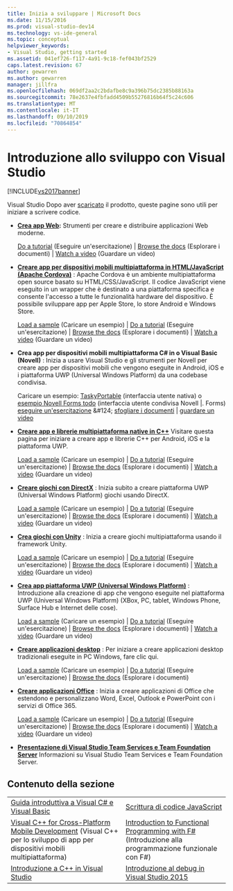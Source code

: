 ```yaml
---
title: Inizia a sviluppare | Microsoft Docs
ms.date: 11/15/2016
ms.prod: visual-studio-dev14
ms.technology: vs-ide-general
ms.topic: conceptual
helpviewer_keywords:
- Visual Studio, getting started
ms.assetid: 041ef726-f117-4a91-9c18-fef043bf2529
caps.latest.revision: 67
author: gewarren
ms.author: gewarren
manager: jillfra
ms.openlocfilehash: 069df2aa2c2bdafbe8c9a396b75dc2385b88163a
ms.sourcegitcommit: 78e2637e4fbfadd4509b55276816b64f5c24c606
ms.translationtype: MT
ms.contentlocale: it-IT
ms.lasthandoff: 09/10/2019
ms.locfileid: "70864854"
---
```

# <a name="get-started-developing-with-visual-studio"></a>Introduzione allo sviluppo con Visual Studio
[!INCLUDE[vs2017banner](../includes/vs2017banner.md)]

Visual Studio Dopo aver [scaricato](http://www.visualstudio.com/community) il prodotto, queste pagine sono utili per iniziare a scrivere codice.

- **[Crea app Web](https://www.visualstudio.com/features/modern-web-tooling-vs):** Strumenti per creare e distribuire applicazioni Web moderne.

     [Do a tutorial](https://docs.asp.net/en/latest/tutorials/your-first-aspnet-application.html) (Eseguire un'esercitazione) &#124;                               [Browse the docs](https://docs.asp.net/) (Esplorare i documenti) &#124;                                   [Watch a video](http://www.asp.net/vnext) (Guardare un video)

- **[Creare app per dispositivi mobili multipiattaforma in HTML/JavaScript (Apache Cordova)](http://taco.visualstudio.com/docs/get-started-first-mobile-app/)** :               Apache Cordova è un ambiente multipiattaforma open source basato su HTML/CSS/JavaScript.  Il codice JavaScript viene eseguito in un wrapper che è destinato a una piattaforma specifica e consente l'accesso a tutte le funzionalità hardware del dispositivo. È possibile sviluppare app per Apple Store, lo store Android e Windows Store.

     [Load a sample](https://github.com/Microsoft/cordova-samples/tree/master/todo-angularjs) (Caricare un esempio) &#124;   [Do a tutorial](http://taco.visualstudio.com/docs/get-started-first-mobile-app/) (Eseguire un'esercitazione) &#124;                               [Browse the docs](http://taco.visualstudio.com/docs/get-started-vs-tools-apache-cordova/) (Esplorare i documenti) &#124;                                [Watch a video](https://channel9.msdn.com/Blogs/Seth-Juarez/Getting-Started-with-Apache-Cordova-in-Visual-Studio) (Guardare un video)

- **Crea app per dispositivi mobili multipiattaforma C# in o Visual Basic (Novell)** : Inizia a usare Visual Studio e gli strumenti per Novell per creare app per dispositivi mobili che vengono eseguite in Android, iOS e i piattaforma UWP (Universal Windows Platform) da una codebase condivisa.

     Caricare un esempio: [TaskyPortable](https://github.com/xamarin/mobile-samples/tree/master/TaskyPortable) (interfaccia utente nativa) o [esempio Novell Forms todo](https://github.com/xamarin/xamarin-forms-samples/tree/master/Todo) (interfaccia utente condivisa Novell &#124;. Forms) [eseguire un'esercitazione](https://msdn.microsoft.com/library/dn879698\(v=vs.140\).aspx) &#124; [sfogliare i documenti](https://msdn.microsoft.com/library/mt299001.aspx) &#124; [guardare un video](https://channel9.msdn.com/Series/Cross-Platform-Development-with-Xamarin--Visual-Studio/01)

- **[Creare app e librerie multipiattaforma native in C++](https://www.visualstudio.com/explore/cplusplus-mdd-vs.aspx)** Visitare questa pagina per iniziare a creare app e librerie C++ per Android, iOS e la piattaforma UWP.

     [Load a sample](https://code.msdn.microsoft.com/MoreTeaPots-Android-a9bd8549) (Caricare un esempio) &#124;   [Do a tutorial](https://msdn.microsoft.com/library/dn707595.aspx) (Eseguire un'esercitazione) &#124;                               [Browse the docs](https://msdn.microsoft.com/library/dn707591.aspx) (Esplorare i documenti) &#124;                                [Watch a video](https://channel9.msdn.com/Series/ConnectOn-Demand/239) (Guardare un video)

- **[Creare giochi con DirectX](https://msdn.microsoft.com/library/windows/desktop/ee663274\(v=vs.85\).aspx)** : Inizia subito a creare piattaforma UWP (Universal Windows Platform) giochi usando DirectX.

     [Load a sample](https://msdn.microsoft.com/library/windows/desktop/bb153300\(v=vs.85\).aspx) (Caricare un esempio) &#124;                     [Do a tutorial](https://msdn.microsoft.com/library/windows/desktop/bb153264\(v=vs.85\).aspx) (Eseguire un'esercitazione) &#124;                               [Browse the docs](https://msdn.microsoft.com/library/windows/desktop/ee663274\(v=vs.85\).aspx) (Esplorare i documenti) &#124;                                [Watch a video](https://channel9.msdn.com/Series/Introduction-to-C-and-DirectX-Game-Development/01) (Guardare un video)

- **[Crea giochi con Unity](../cross-platform/visual-studio-tools-for-unity.md)** : Inizia a creare giochi multipiattaforma usando il framework Unity.

     [Load a sample](http://unity3d.com/learn/resources/downloads) (Caricare un esempio) &#124;                     [Do a tutorial](http://unity3d.com/learn/tutorials/projects/roll-ball-tutorial) (Eseguire un'esercitazione) &#124;                               [Browse the docs](https://msdn.microsoft.com/library/dn940019\(v=vs.140\).aspx) (Esplorare i documenti) &#124;     [Watch a video](https://www.youtube.com/playlist?list=PLReL099Y5nRfseAg0k1SJOlpqdcsDs8Em) (Guardare un video)

- **[Crea app piattaforma UWP (Universal Windows Platform)](https://dev.windows.com/windows-apps)** : Introduzione alla creazione di app che vengono eseguite nel piattaforma UWP (Universal Windows Platform) (XBox, PC, tablet, Windows Phone, Surface Hub e Internet delle cose).

     [Load a sample](https://github.com/Microsoft/Windows-universal-samples) (Caricare un esempio) &#124;                     [Do a tutorial](https://msdn.microsoft.com/library/windows/apps/dn765018.aspx) (Eseguire un'esercitazione) &#124;                               [Browse the docs](https://dev.windows.com) (Esplorare i documenti) &#124;     [Watch a video](https://channel9.msdn.com/Blogs/One-Dev-Minute/Getting-started-with-Windows-10) (Guardare un video)

- **[Creare applicazioni desktop](https://dev.windows.com/desktop)** : Per iniziare a creare applicazioni desktop tradizionali eseguite in PC Windows, fare clic qui.

     [Load a sample](https://github.com/microsoft/windows-classic-samples) (Caricare un esempio) &#124;                     [Do a tutorial](https://msdn.microsoft.com/library/dd492171.aspx) (Eseguire un'esercitazione) &#124;                               [Browse the docs](https://dev.windows.com/desktop) (Esplorare i documenti)

- **[Creare applicazioni Office](https://msdn.microsoft.com/library/fp161347.aspx)** : Inizia a creare applicazioni di Office che estendono e personalizzano Word, Excel, Outlook e PowerPoint con i servizi di Office 365.

     [Load a sample](https://code.msdn.microsoft.com/office365/) (Caricare un esempio) &#124;                     [Do a tutorial](http://dev.office.com/getting-started/office365apis) (Eseguire un'esercitazione) &#124;                               [Browse the docs](https://msdn.microsoft.com/office/aa905340.aspx) (Esplorare i documenti) &#124;                                [Watch a video](http://dev.office.com/videos) (Guardare un video)

- **[Presentazione di Visual Studio Team Services e Team Foundation Server](https://www.visualstudio.com/products/visual-studio-team-services-vs)**  Informazioni su Visual Studio Team Services e Team Foundation Server.

## <a name="in-this-section"></a>Contenuto della sezione

|||
|-|-|
|[Guida introduttiva a Visual C# e Visual Basic](../ide/getting-started-with-visual-csharp-and-visual-basic.md)|[Scrittura di codice JavaScript](https://msdn.microsoft.com/library/cte3c772\(v=vs.94\).aspx)|
|[Visual C++ for Cross-Platform Mobile Development](../cross-platform/visual-cpp-for-cross-platform-mobile-development.md) (Visual C++ per lo sviluppo di app per dispositivi mobili multipiattaforma)|[Introduction to Functional Programming with F#](https://msdn.microsoft.com/library/vstudio/dd233147.aspx) (Introduzione alla programmazione funzionale con F#)|
|[Introduzione a C++ in Visual Studio](../ide/getting-started-with-cpp-in-visual-studio.md)|[Introduzione al debug in Visual Studio 2015](../ide/getting-started-with-debugging-in-visual-studio-2015.md)|
